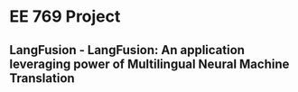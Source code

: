 # EE 769 Project
## LangFusion - LangFusion: An application leveraging power of Multilingual Neural Machine Translation
